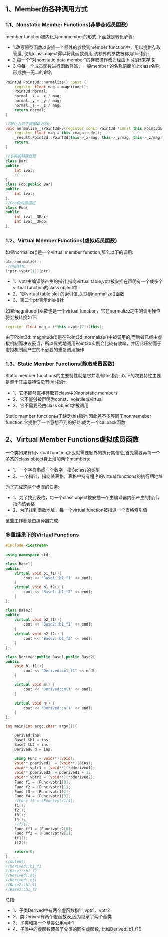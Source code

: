## 1、Member的各种调用方式

### 1.1、Nonstatic Member Functions(非静态成员函数)
member function被内化为nonmember的形式,下面就是转化步骤:
 - 1.改写原型函数以安插一个额外的参数到member function中，用以提供存取管道, 使用class object得以将此函数调用,该额外的参数被称为this指针
 - 2.每一个"对nonstatic data member"的存取操作改为经由this指针来存取
 - 3.将每一个成员函数进行函数修饰，一般member 的名称前面加上class名称,形成独一无二的命名

```cpp
Point3d Point3d::normalize() const {
    register float mag = magnitude();
    Point3d normal;
    normal._x = _x / mag;
    normal._y = _y / mag;
    normal._z = _z / mag;
    return normal;
}

//转化为以下调用NRV优化:
void normalize__7Point3dFv(register const Point3d *const this,Point3d& _result){
    register float mag = this->magnitude();
    _result.Point3d::Point3d(this->_x/mag, this->_y/mag, this->_z/mag);
    return;
}

//名称的特殊处理
class Bar{
public:
    int ival;
    //....
};
class Foo:public Bar{
public:
    int ival;
};
//Foo的内部描述
class Foo{
public:
    int ival__3Bar;
    int ival__3Foo;
};
```

### 1.2、Virtual Member Functions(虚拟成员函数)
如果normalize()是一个virtual member function,那么以下的调用:
```cpp
ptr->normalze();
//内部转化:
(*ptr->vptr[1])(ptr)
```
 - 1、vptr由编译器产生的指针,指向virtual table,vptr被安插在声明有一个或多个virtual function的class object中
 - 2、1是virtual table slot 的索引值,关联到normalize()函数
 - 3、第二个ptr表示this指针

如果magnitude()函数也是一个virtual function，它在normalize之中的调用操作将会被转换如下:
```cpp
register float mag = (*this->vptr[2])(this);
```
由于Point3d::magnitude()是在Point3d::normalize()中被调用的,而后者已经由虚拟机制而决议妥当，所以显式地调用Point3d实例会比较有效率，并因此压制而于虚拟机制而产生的不必要的重复调用操作

### 1.3、Static Member Functions(静态成员函数)
Static member functions的主要特性就是它并没有this指针.以下的次要特性主要是源于其主要特性没有this指针:
 - 1、它不能够直接存取其class中的nonstatic members
 - 2、它不能够被声明为const、volatile或virtual
 - 3、它不需要经由class object才被调用

Static member function由于缺乏this指针.因此差不多等同于nonmemeber function.它提供了一个意想不到的好处:成为一个callback函数


## 2、Virtual Member Functions虚拟成员函数
一个类如果有用virtual function那么就需要额外的执行期信息,首先需要再每一个多态的class object身上增加两个members:
 - 1、一个字符串或一个数字，指向class的类型
 - 2、一个指针，指向某表格，表格中持有程序的virtual functions的执行期地址

为了完成这两个步骤的任务:
 - 1、为了找到表格，每一个class object被安插一个由编译器内部产生的指针，指向该表格
 - 2、为了找到函数地址，每一个virtual function被指派一个表格索引值

这些工作都是由编译器完成.

### 多重继承下的Virtual Functions

```cpp
#include <iostream>

using namespace std;

class Base1{
public:
    virtual void b1_f1(){
        cout << "Base1::b1_f1" << endl;
    }
    virtual void b1_f2() {
        cout << "Base1::b1_f2" << endl;
    }
};

class Base2{
public:
    virtual void b2_f1(){
        cout << "Base2::b1_f1" << endl;
    }
    virtual void b2_f2() {
        cout << "Base2::b1_f2" << endl;
    }
};

class Derived:public Base1,public Base2{
public:
    void b1_f1(){
        cout << "Derived::b1_f1" << endl;
    }

    virtual void m() {
        cout << "Derived::m()" << endl;
    }

    virtual void n() {
        cout << "Derived::n()" << endl;
    }
};

int main(int argc,char* argv[]){

    Derived ins;
    Base1 &b1 = ins;
    Base2 &b2 = ins;
    Derived& d = ins;
    
    using Func = void(*)(void);
    void** pderived1  = (void**)(&ins);
    void** vptr1 = (void**)(*pderived1);
    void** pderived2  = pderived1 + 1;
    void** vptr2 = (void**)(*pderived2);
    Func f1 = (Func)vptr1[0];
    Func f2 = (Func)vptr1[1];
    Func f3 = (Func)vptr1[2];
    Func f4 = (Func)vptr1[3];
    //Func f5 = (Func)vptr1[4];
    f1();
    f2();
    f3();
    f4();
    //f5();
    Func ff1 = (Func)vptr2[0];
    Func ff2 = (Func)vptr2[1];
    ff1();
    ff2();

    return 0;
}
//output:
//Derived::b1_f1
//Base1::b1_f2
//Derived::m()
//Derived::n()
//Base2::b1_f1
//Base2::b1_f2
```
总结:
 - 1、子类Derived中有两个虚函数指针,vptr1、vptr2
 - 2、类Derived有两个虚函数表,因为继承了两个基类
 - 3、子类和第一个基类公用vptr1
 - 4、子类中的虚函数覆盖了父类的同名虚函数, 比如Derived::b1_f1()
